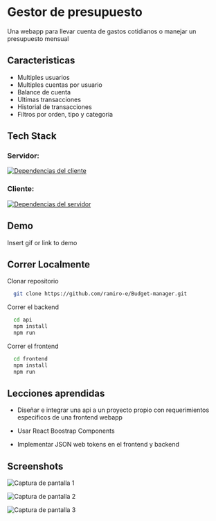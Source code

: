 
# Gestor de presupuesto

Una webapp para llevar cuenta de gastos cotidianos o manejar un presupuesto mensual


## Caracteristicas

- Multiples usuarios
- Multiples cuentas por usuario
- Balance de cuenta
- Ultimas transacciones
- Historial de transacciones
- Filtros por orden, tipo y categoria 
## Tech Stack

### Servidor:
<a href="https://github.com/ramiro-e/Budget-manager/blob/main/frontend/package.json" rel="some text">![Dependencias del cliente](https://user-images.githubusercontent.com/76258273/202773130-5affc542-195b-4672-850a-e8c90378eeb5.png)</a>
### Cliente:
<a href="https://github.com/ramiro-e/Budget-manager/blob/main/api/package.json" rel="some text">![Dependencias del servidor](https://user-images.githubusercontent.com/76258273/202773007-3e57e941-0eec-4942-a832-3ab065418fc4.png)</a>


## Demo

Insert gif or link to demo


## Correr Localmente

Clonar repositorio
```bash
  git clone https://github.com/ramiro-e/Budget-manager.git
```

Correr el backend
```bash
  cd api
  npm install
  npm run
```

Correr el frontend
```bash
  cd frontend
  npm install
  npm run
```
    
## Lecciones aprendidas

- Diseñar e integrar una api a un proyecto propio con requerimientos especificos de una frontend webapp

- Usar React Boostrap Components

- Implementar JSON web tokens en el frontend y backend
## Screenshots
![Captura de pantalla 1](https://user-images.githubusercontent.com/76258273/202773584-d3eb3bf8-7b12-4017-9897-3bd1fea0011a.png)

![Captura de pantalla 2](https://user-images.githubusercontent.com/76258273/202773599-52258b42-dffe-40ac-b984-2e6184e78b8d.png)

![Captura de pantalla 3](https://user-images.githubusercontent.com/76258273/202773630-85d63317-0842-4069-a019-c406ad3cd6fe.png)
